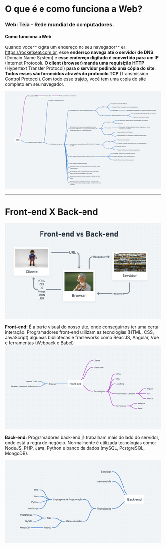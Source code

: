 # O que é e como funciona a Web?

### Web: Teia - Rede mundial de computadores.

#### Como funciona a Web

Quando você** digita um endereço no seu navegador** ex: https://rocketseat.com.br, esse **endereço navega até o servidor de DNS** (Domain Name System) e **esse endereço digitado é convertido para um IP** (Internet Protocol). **O client (browser) manda uma requisição HTTP** (Hypertext Transfer Protocol) **para o servidor pedindo uma cópia do site**. **Todos esses são fornecidos através do protocolo TCP** (Transmission Control Protocol). Com todo esse trajeto, você tem uma cópia do site completo em seu navegador.

![Web](../assets/web.png)

---

# Front-end X Back-end

![Web](../assets/front-end-vs-back-end.png)

**Front-end:**
É a parte visual do nosso site, onde conseguimos ter uma certa interação. Programadores front-end utilizam as tecnologias (HTML, CSS, JavaScript) algumas bibliotecas e frameworks como ReactJS, Angular, Vue e ferramentas (Webpack e Babel)
![Web](../assets/front-end.png)

**Back-end:**
Programadores back-end já trabalham mais do lado do servidor, onde está a regra de negócio. Normalmente é utilizada tecnologias como: NodeJS, PHP, Java, Python e banco de dados (mySQL, PostgreSQL, MongoDB).

![Web](../assets/back-end.png)
